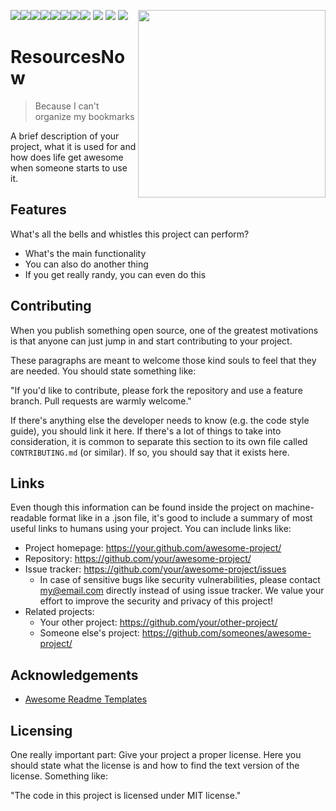 [![](https://sourcerer.io/fame/MGOPW/MGOPW/SNResourcesNow/images/0)](https://sourcerer.io/fame/MGOPW/MGOPW/SNResourcesNow/links/0)[![](https://sourcerer.io/fame/MGOPW/MGOPW/SNResourcesNow/images/1)](https://sourcerer.io/fame/MGOPW/MGOPW/SNResourcesNow/links/1)[![](https://sourcerer.io/fame/MGOPW/MGOPW/SNResourcesNow/images/2)](https://sourcerer.io/fame/MGOPW/MGOPW/SNResourcesNow/links/2)[![](https://sourcerer.io/fame/MGOPW/MGOPW/SNResourcesNow/images/3)](https://sourcerer.io/fame/MGOPW/MGOPW/SNResourcesNow/links/3)[![](https://sourcerer.io/fame/MGOPW/MGOPW/SNResourcesNow/images/4)](https://sourcerer.io/fame/MGOPW/MGOPW/SNResourcesNow/links/4)[![](https://sourcerer.io/fame/MGOPW/MGOPW/SNResourcesNow/images/5)](https://sourcerer.io/fame/MGOPW/MGOPW/SNResourcesNow/links/5)[![](https://sourcerer.io/fame/MGOPW/MGOPW/SNResourcesNow/images/6)](https://sourcerer.io/fame/MGOPW/MGOPW/SNResourcesNow/links/6)[![](https://sourcerer.io/fame/MGOPW/MGOPW/SNResourcesNow/images/7)](https://sourcerer.io/fame/MGOPW/MGOPW/SNResourcesNow/links/7)
<img src="https://user-images.githubusercontent.com/32275158/152443139-ec226b9f-1a26-4f6a-b272-4bfe1c4a1cd9.png" width=300 align=right>
<a href="https://github.com/MGOPW/SNResourcesNow/pulls"><img src="https://img.shields.io/github/last-commit/mgopw/snresourcesnow?style=for-the-badge"></a> <a href="https://github.com/MGOPW/SNResourcesNow/graphs/contributors"><img src="https://img.shields.io/github/contributors/mgopw/snresourcesnow?style=for-the-badge"></a> <a href="https://invite.sndevs.com"><img src="https://img.shields.io/badge/slack-sndevs-630330?style=for-the-badge"></a>

# ResourcesNow
> Because I can't organize my bookmarks

A brief description of your project, what it is used for and how does life get
awesome when someone starts to use it.

## Features

What's all the bells and whistles this project can perform?
* What's the main functionality
* You can also do another thing
* If you get really randy, you can even do this

## Contributing

When you publish something open source, one of the greatest motivations is that
anyone can just jump in and start contributing to your project.

These paragraphs are meant to welcome those kind souls to feel that they are
needed. You should state something like:

"If you'd like to contribute, please fork the repository and use a feature
branch. Pull requests are warmly welcome."

If there's anything else the developer needs to know (e.g. the code style
guide), you should link it here. If there's a lot of things to take into
consideration, it is common to separate this section to its own file called
`CONTRIBUTING.md` (or similar). If so, you should say that it exists here.

## Links

Even though this information can be found inside the project on machine-readable
format like in a .json file, it's good to include a summary of most useful
links to humans using your project. You can include links like:

- Project homepage: https://your.github.com/awesome-project/
- Repository: https://github.com/your/awesome-project/
- Issue tracker: https://github.com/your/awesome-project/issues
  - In case of sensitive bugs like security vulnerabilities, please contact
    my@email.com directly instead of using issue tracker. We value your effort
    to improve the security and privacy of this project!
- Related projects:
  - Your other project: https://github.com/your/other-project/
  - Someone else's project: https://github.com/someones/awesome-project/

## Acknowledgements

 - [Awesome Readme Templates](https://awesomeopensource.com/project/elangosundar/awesome-README-templates)

## Licensing

One really important part: Give your project a proper license. Here you should
state what the license is and how to find the text version of the license.
Something like:

"The code in this project is licensed under MIT license."